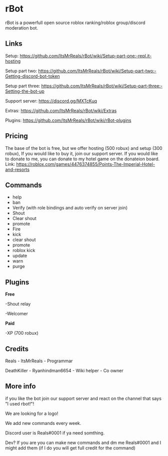 # rBot

rBot is a powerfull open source roblox ranking/roblox group/discord moderation bot.

## Links

Setup: https://github.com/ItsMrReals/rBot/wiki/Setup-part-one:-repl.it-hosting

Setup part two: https://github.com/ItsMrReals/rBot/wiki/Setup-part-two:-Getting-discord-bot-token

Setup part three: https://github.com/ItsMrReals/rBot/wiki/Setup-part-three:-Setting-the-bot-up

Support server: https://discord.gg/MXTcKuq

Extras: https://github.com/ItsMrReals/rBot/wiki/Extras

Plugins: https://github.com/ItsMrReals/rBot/wiki/rBot-plugins


## Pricing

The base of the bot is free, but we offer hosting (500 robux) and setup (300 robux), If you would like to buy it, join our support server. If you would like to donate to me, you can donate to my hotel game on the donateion board. Link: https://roblox.com/games/4476374855/Points-The-Imperial-Hotel-and-resorts

## Commands

- help
- ban
- Verify (with role bindings and auto verify on server join)
- Shout
- Clear shout
- promote
- Fire
- kick
- clear shout
- promote
- roblox kick
- update
- warn
- purge

## Plugins
**Free**

-Shout relay

-Welcomer

**Paid**

-XP (700 robux)

## Credits

Reals - ItsMrReals - Programmar

DeathKiller - Ryanhindman6654 - Wiki helper - Co owner

## More info

if you like the bot join our support server and react on the channel that says "I used rbot!"!

We are looking for a logo!

We add new commands every week.

Discord user is Reals#0001 if ya need somthing.

Dev? If you are you can make new commands and dm me Reals#0001 and I might add them (if I do you will get full credit for the command)

